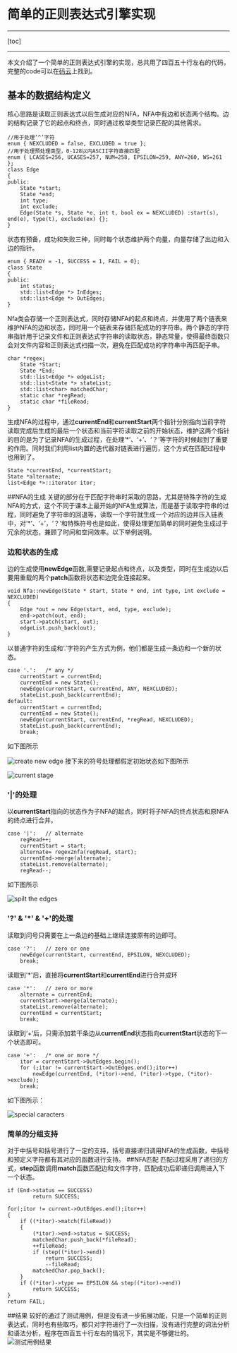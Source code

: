 # 简单的正则表达式引擎实现
---
[toc]

---
本文介绍了一个简单的正则表达式引擎的实现，总共用了四百五十行左右的代码，完整的code可以在[码云](https://gitee.com/Beansi/RegEngine)上找到。
## 基本的数据结构定义
核心思路是读取正则表达式以后生成对应的NFA，NFA中有边和状态两个结构。边的结构记录了它的起点和终点，同时通过枚举类型记录匹配的其他需求。
```
//用于处理‘^’字符
enum { NEXCLUDED = false, EXCLUDED = true }; 
//用于处理预处理类型，0-128以内ASCII字符直接匹配
enum { LCASES=256, UCASES=257, NUM=258, EPSILON=259, ANY=260, WS=261 };
class Edge
{
public:
	State *start;
	State *end;
	int type;
	int exclude;
    Edge(State *s, State *e, int t, bool ex = NEXCLUDED) :start(s), end(e), type(t), exclude(ex) {};
}
```
状态有预备，成功和失败三种，同时每个状态维护两个向量，向量存储了出边和入边的指针。
```
enum { READY = -1, SUCCESS = 1, FAIL = 0};
class State
{
public:
	int status;
	std::list<Edge *> InEdges;
	std::list<Edge *> OutEdges;
}
```
Nfa类会存储一个正则表达式，同时存储NFA的起点和终点，并使用了两个链表来维护NFA的边和状态，同时用一个链表来存储匹配成功的字符串。两个静态的字符串指针用于记录文件和正则表达式字符串的读取状态，静态常量，使得最终函数只会对文件内容和正则表达式扫描一次，避免在匹配成功的字符串中再匹配子串。
```
char *regex;
	State *Start;
	State *End;
	std::list<Edge *> edgeList;
	std::list<State *> stateList;
	std::list<char> matchedChar;
	static char *regRead;
	static char *fileRead;
}
```
生成NFA的过程中，通过**currentEnd**和**currentStart**两个指针分别指向当前字符读取完成后生成的最后一个状态和当前字符读取之前的开始状态，维护这两个指针的目的是为了记录NFA的生成过程，在处理‘*’、‘+’、‘？’等字符的时候起到了重要的作用。同时我们利用list内置的迭代器对链表进行遍历，这个方式在匹配过程中也用到了。
```
State *currentEnd, *currentStart;
State *alternate;
list<Edge *>::iterator itor;
```
##NFA的生成
关键的部分在于匹配字符串时采取的思路，尤其是特殊字符的生成NFA的方式，这个不同于课本上最开始的NFA生成算法，而是基于读取字符串的过程，同时避免了字符串的回退等，读取一个字符就生成一个对应的边并压入链表中，对‘*’、‘+’，‘？’和特殊符号也是如此，使得处理更加简单的同时避免生成过于冗余的状态，兼顾了时间和空间效率。以下举例说明。
### 边和状态的生成
边的生成使用**newEdge**函数,需要记录起点和终点，以及类型，同时在生成边以后要用重载的两个**patch**函数将状态和边完全连接起来。
```
void Nfa::newEdge(State * start, State * end, int type, int exclude = NEXCLUDED)
{
	Edge *out = new Edge(start, end, type, exclude);
	end->patch(out, end);
	start->patch(start, out);
	edgeList.push_back(out);
}
```
以普通字符的生成和‘.’字符的产生方式为例，他们都是生成一条边和一个新的状态。
```
case '.':	/* any */
	currentStart = currentEnd;
	currentEnd = new State();
	newEdge(currentStart, currentEnd, ANY, NEXCLUDED);		
	stateList.push_back(currentEnd);
default:
	currentStart = currentEnd;
	currentEnd = new State();
	newEdge(currentStart, currentEnd, *regRead, NEXCLUDED);
	stateList.push_back(currentEnd);
	break;
```
如下图所示

![create new edge][1]
接下来的符号处理都假定初始状态如下图所示

![current stage][2]
### '|'的处理
以**currentStart**指向的状态作为子NFA的起点，同时将子NFA的终点状态和原NFA的终点进行合并。
```
case '|':	// alternate 
	regRead++;
	currentStart = start;
	alternate= regex2nfa(regRead, start);
	currentEnd->merge(alternate);
	stateList.remove(alternate);
	regRead--;
```
如下图所示

![spilt the edges][3]
### '?' & '*' & '+'的处理
读取到问号只需要在上一条边的基础上继续连接原有的边即可。
```
case '?':	// zero or one 
	newEdge(currentStart, currentEnd, EPSILON, NEXCLUDED);
	break;
```
读取到'*'后，直接将**currentStart**和**currentEnd**进行合并成环
```
case '*':	// zero or more 
	alternate = currentEnd;
	currentStart->merge(alternate);
	stateList.remove(alternate);
	currentEnd = currentStart;
	break;
```
读取到‘+’后，只需添加若干条边从**currentEnd**状态指向**currentStart**状态的下一个状态即可。
```
case '+':	/* one or more */
	itor = currentStart->OutEdges.begin();
	for (;itor != currentStart->OutEdges.end();itor++)
		newEdge(currentEnd, (*itor)->end, (*itor)->type, (*itor)->exclude);
	break;
```
如下图所示：

![special caracters][4]

### 简单的分组支持
对于中括号和括号进行了一定的支持，括号直接递归调用NFA的生成函数，中括号和预定义字符都有其对应的函数进行支持。
##NFA匹配
匹配过程采用了递归的方式，**step**函数调用**match**函数匹配边和文件字符，匹配成功后即递归调用进入下一个状态。
```
if (End->status == SUCCESS) 
		return SUCCESS;

for(;itor != current->OutEdges.end();itor++)
{	
	if ((*itor)->match(fileRead))
	{
		(*itor)->end->status = SUCCESS;
		matchedChar.push_back(*fileRead);
		++fileRead;
		if (step((*itor)->end))
			return SUCCESS;
			--fileRead;
		matchedChar.pop_back();
	}
	if ((*itor)->type == EPSILON && step((*itor)->end))
		return SUCCESS;
}
return FAIL;
```
##结果
较好的通过了测试用例，但是没有进一步拓展功能，只是一个简单的正则表达式，同时也有些取巧，都只对字符进行了一次扫描，没有进行完整的词法分析和语法分析，程序在四百五十行左右的情况下，其实是不够健壮的。
![测试用例结果][5]


  [1]: http://static.zybuluo.com/Wayne-Z/fxqdgtitghmmsgvc45t3el8y/reg1.PNG
  [2]: http://static.zybuluo.com/Wayne-Z/pbhuy4zdee9ihpu8bqotvibr/reg3.PNG
  [3]: http://static.zybuluo.com/Wayne-Z/3jlz7sp5bfrt04761wmvc1nz/reg2.PNG
  [4]: http://static.zybuluo.com/Wayne-Z/ypborzvmt4ujqaeu7ttddnqh/reg4.PNG
  [5]: http://static.zybuluo.com/Wayne-Z/hi8zq62xg1brvxbl2pxjecs2/reg.PNG